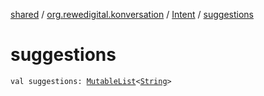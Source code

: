[shared](../../index.md) / [org.rewedigital.konversation](../index.md) / [Intent](index.md) / [suggestions](./suggestions.md)

# suggestions

`val suggestions: `[`MutableList`](https://kotlinlang.org/api/latest/jvm/stdlib/kotlin.collections/-mutable-list/index.html)`<`[`String`](https://kotlinlang.org/api/latest/jvm/stdlib/kotlin/-string/index.html)`>`